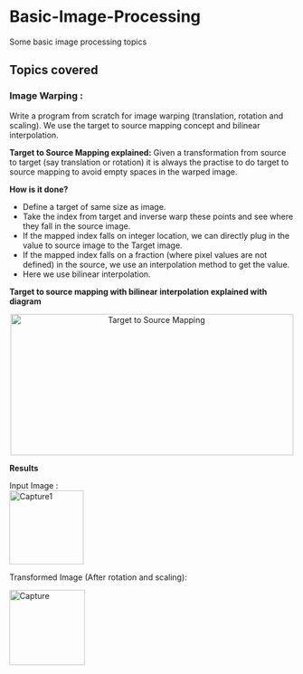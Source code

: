 # Basic-Image-Processing
Some basic image processing topics 

## Topics covered
  ### Image Warping : 
Write a program from scratch for image warping (translation, rotation and scaling). We use the target to source mapping concept and bilinear interpolation.
     
   **Target to Source Mapping explained:**
   Given a transformation from source to target (say translation or rotation) it is always the practise to do target to source mapping to avoid empty spaces in the warped image.
   
   **How is it done?**   
 - Define a target of same size as image.         
  - Take the index from target and inverse warp these points and see where they fall in the source image.    
  - If the mapped index falls on integer location, we can directly plug in the value to source image to the Target image.   
  - If the mapped index falls on a fraction (where pixel values are not defined) in the source, we use an interpolation method to get the value.    
  - Here we use bilinear interpolation.  
    
   **Target to source mapping with bilinear interpolation explained with diagram**
      <p align="center">
      <img src="https://github.com/nimiiit/Basic-Image-Processing/blob/master/Image_warping/TargetToSourceMap.png" alt="Target to Source Mapping"  width="500" height="250">
      </p>  
      
**Results**
   
 Input Image :  
    <img width="131" alt="Capture1" src="https://user-images.githubusercontent.com/9528369/82805310-6df64200-9ea1-11ea-96b4-c006f3379efe.PNG"> 
    
    
 Transformed Image (After rotation and scaling): 
 
   <img width="133" alt="Capture" src="https://user-images.githubusercontent.com/9528369/82805313-6f276f00-9ea1-11ea-9544-edbe7abee311.PNG">

 
     
